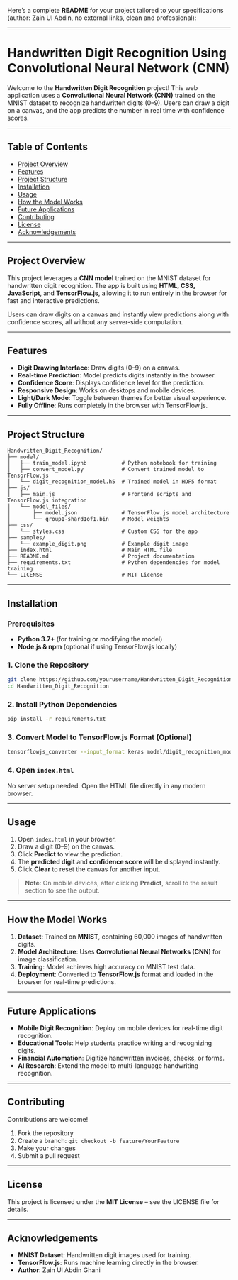 Here’s a complete **README** for your project tailored to your specifications (author: Zain Ul Abdin, no external links, clean and professional):

---

# Handwritten Digit Recognition Using Convolutional Neural Network (CNN)

Welcome to the **Handwritten Digit Recognition** project! This web application uses a **Convolutional Neural Network (CNN)** trained on the MNIST dataset to recognize handwritten digits (0–9). Users can draw a digit on a canvas, and the app predicts the number in real time with confidence scores.

---

## Table of Contents

* [Project Overview](#project-overview)
* [Features](#features)
* [Project Structure](#project-structure)
* [Installation](#installation)
* [Usage](#usage)
* [How the Model Works](#how-the-model-works)
* [Future Applications](#future-applications)
* [Contributing](#contributing)
* [License](#license)
* [Acknowledgements](#acknowledgements)

---

## Project Overview

This project leverages a **CNN model** trained on the MNIST dataset for handwritten digit recognition. The app is built using **HTML, CSS, JavaScript**, and **TensorFlow\.js**, allowing it to run entirely in the browser for fast and interactive predictions.

Users can draw digits on a canvas and instantly view predictions along with confidence scores, all without any server-side computation.

---

## Features

* **Digit Drawing Interface**: Draw digits (0–9) on a canvas.
* **Real-time Prediction**: Model predicts digits instantly in the browser.
* **Confidence Score**: Displays confidence level for the prediction.
* **Responsive Design**: Works on desktops and mobile devices.
* **Light/Dark Mode**: Toggle between themes for better visual experience.
* **Fully Offline**: Runs completely in the browser with TensorFlow\.js.

---

## Project Structure

```
Handwritten_Digit_Recognition/
├── model/
│   ├── train_model.ipynb           # Python notebook for training
│   ├── convert_model.py            # Convert trained model to TensorFlow.js
│   └── digit_recognition_model.h5  # Trained model in HDF5 format
├── js/
│   ├── main.js                     # Frontend scripts and TensorFlow.js integration
│   └── model_files/
│       ├── model.json              # TensorFlow.js model architecture
│       └── group1-shard1of1.bin    # Model weights
├── css/
│   └── styles.css                  # Custom CSS for the app
├── samples/
│   └── example_digit.png           # Example digit image
├── index.html                      # Main HTML file
├── README.md                       # Project documentation
├── requirements.txt                # Python dependencies for model training
└── LICENSE                         # MIT License
```

---

## Installation

### Prerequisites

* **Python 3.7+** (for training or modifying the model)
* **Node.js & npm** (optional if using TensorFlow\.js locally)

### 1. Clone the Repository

```bash
git clone https://github.com/yourusername/Handwritten_Digit_Recognition.git
cd Handwritten_Digit_Recognition
```

### 2. Install Python Dependencies

```bash
pip install -r requirements.txt
```

### 3. Convert Model to TensorFlow\.js Format (Optional)

```bash
tensorflowjs_converter --input_format keras model/digit_recognition_model.h5 js/model_files
```

### 4. Open `index.html`

No server setup needed. Open the HTML file directly in any modern browser.

---

## Usage

1. Open `index.html` in your browser.
2. Draw a digit (0–9) on the canvas.
3. Click **Predict** to view the prediction.
4. The **predicted digit** and **confidence score** will be displayed instantly.
5. Click **Clear** to reset the canvas for another input.

> **Note**: On mobile devices, after clicking **Predict**, scroll to the result section to see the output.

---

## How the Model Works

1. **Dataset**: Trained on **MNIST**, containing 60,000 images of handwritten digits.
2. **Model Architecture**: Uses **Convolutional Neural Networks (CNN)** for image classification.
3. **Training**: Model achieves high accuracy on MNIST test data.
4. **Deployment**: Converted to **TensorFlow\.js** format and loaded in the browser for real-time predictions.

---

## Future Applications

* **Mobile Digit Recognition**: Deploy on mobile devices for real-time digit recognition.
* **Educational Tools**: Help students practice writing and recognizing digits.
* **Financial Automation**: Digitize handwritten invoices, checks, or forms.
* **AI Research**: Extend the model to multi-language handwriting recognition.

---

## Contributing

Contributions are welcome!

1. Fork the repository
2. Create a branch: `git checkout -b feature/YourFeature`
3. Make your changes
4. Submit a pull request

---

## License

This project is licensed under the **MIT License** – see the LICENSE file for details.

---

## Acknowledgements

* **MNIST Dataset**: Handwritten digit images used for training.
* **TensorFlow\.js**: Runs machine learning directly in the browser.
* **Author**: Zain Ul Abdin Ghani


